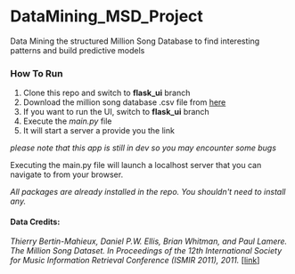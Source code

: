 # DataMining_MSD_Project
Data Mining the structured Million Song Database to find interesting patterns and build predictive models

### How To Run
1. Clone this repo and switch to **flask_ui** branch
2. Download the million song database .csv file from [here](https://1drv.ms/u/s!AiDMfUR-ihQ-jLNTWnnC0MjwmbEn9w?e=jRZXeP)
3. If you want to run the UI, switch to **flask_ui** branch
4. Execute the *main.py* file
5. It will start a server a provide you the link


*please note that this app is still in dev so you may encounter some bugs*

Executing the main.py file will launch a localhost server that you can navigate to from your browser.


_All packages are already installed in the repo. 
You shouldn't need to install any._


#### Data Credits:
*Thierry Bertin-Mahieux, Daniel P.W. Ellis, Brian Whitman, and Paul Lamere. 
The Million Song Dataset. In Proceedings of the 12th International Society
for Music Information Retrieval Conference (ISMIR 2011), 2011.* [[link](http://www.columbia.edu/~tb2332/Papers/ismir11.pdf)]
